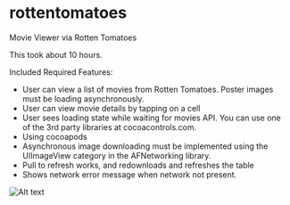 rottentomatoes
==============

Movie Viewer via Rotten Tomatoes

This took about 10 hours.  

Included Required Features:
* User can view a list of movies from Rotten Tomatoes. Poster images must be loading asynchronously.
* User can view movie details by tapping on a cell
* User sees loading state while waiting for movies API. You can use one of the 3rd party libraries at cocoacontrols.com.
* Using cocoapods
* Asynchronous image downloading must be implemented using the UIImageView category in the AFNetworking library.
* Pull to refresh works, and redownloads and refreshes the table
* Shows network error message when network not present.

![Alt text](./rottentomatoes/rottentomatoes_v2.gif?raw=true "Optional Title")
